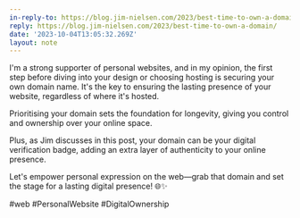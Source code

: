 ```yaml
---
in-reply-to: https://blog.jim-nielsen.com/2023/best-time-to-own-a-domain/
reply: https://blog.jim-nielsen.com/2023/best-time-to-own-a-domain/
date: '2023-10-04T13:05:32.269Z'
layout: note
---
```

I'm a strong supporter of personal websites, and in my opinion, the first step before diving into your design or choosing hosting is securing your own domain name. It's the key to ensuring the lasting presence of your website, regardless of where it's hosted.

Prioritising your domain sets the foundation for longevity, giving you control and ownership over your online space. 

Plus, as Jim discusses in this post, your domain can be your digital verification badge, adding an extra layer of authenticity to your online presence. 

Let's empower personal expression on the web—grab that domain and set the stage for a lasting digital presence! 🌐✨ 

#web #PersonalWebsite #DigitalOwnership
